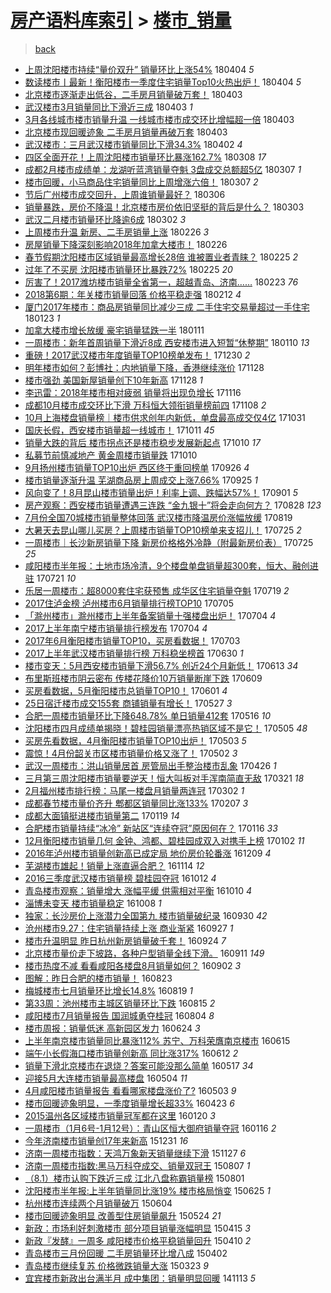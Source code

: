 [房产语料库索引](../../README.md)  > [楼市_销量](楼市_销量.md)
====
> [back](../README.md)

- [上周沈阳楼市持续“量价双升” 销量环比上涨54%](http://jkwz.applinzi.com/ittc/7088085244681126923.html#%E4%B8%8A%E5%91%A8%E6%B2%88%E9%98%B3%E6%A5%BC%E5%B8%82%E6%8C%81%E7%BB%AD%E2%80%9C%E9%87%8F%E4%BB%B7%E5%8F%8C%E5%8D%87%E2%80%9D+%E9%94%80%E9%87%8F%E7%8E%AF%E6%AF%94%E4%B8%8A%E6%B6%A854%25) 180404 *5* 
- [数读楼市丨最新！衡阳楼市一季度住宅销量Top10火热出炉！](http://jkwz.applinzi.com/ittc/7088037054317593616.html#%E6%95%B0%E8%AF%BB%E6%A5%BC%E5%B8%82%E4%B8%A8%E6%9C%80%E6%96%B0%EF%BC%81%E8%A1%A1%E9%98%B3%E6%A5%BC%E5%B8%82%E4%B8%80%E5%AD%A3%E5%BA%A6%E4%BD%8F%E5%AE%85%E9%94%80%E9%87%8FTop10%E7%81%AB%E7%83%AD%E5%87%BA%E7%82%89%EF%BC%81) 180404 *5* 
- [北京楼市逐渐走出低谷，二手房月销量破万套！](http://jkwz.applinzi.com/ittc/7087770834691425286.html#%E5%8C%97%E4%BA%AC%E6%A5%BC%E5%B8%82%E9%80%90%E6%B8%90%E8%B5%B0%E5%87%BA%E4%BD%8E%E8%B0%B7%EF%BC%8C%E4%BA%8C%E6%89%8B%E6%88%BF%E6%9C%88%E9%94%80%E9%87%8F%E7%A0%B4%E4%B8%87%E5%A5%97%EF%BC%81) 180403  
- [武汉楼市3月销量同比下滑近三成](http://jkwz.applinzi.com/ittc/7087709158923305995.html#%E6%AD%A6%E6%B1%89%E6%A5%BC%E5%B8%823%E6%9C%88%E9%94%80%E9%87%8F%E5%90%8C%E6%AF%94%E4%B8%8B%E6%BB%91%E8%BF%91%E4%B8%89%E6%88%90) 180403 *1* 
- [3月各线城市楼市销量升温 一线城市楼市成交环比增幅超一倍](http://jkwz.applinzi.com/ittc/7087700471374676998.html#3%E6%9C%88%E5%90%84%E7%BA%BF%E5%9F%8E%E5%B8%82%E6%A5%BC%E5%B8%82%E9%94%80%E9%87%8F%E5%8D%87%E6%B8%A9+%E4%B8%80%E7%BA%BF%E5%9F%8E%E5%B8%82%E6%A5%BC%E5%B8%82%E6%88%90%E4%BA%A4%E7%8E%AF%E6%AF%94%E5%A2%9E%E5%B9%85%E8%B6%85%E4%B8%80%E5%80%8D) 180403  
- [北京楼市现回暖迹象 二手房月销量再破万套](http://jkwz.applinzi.com/ittc/7087680960638485520.html#%E5%8C%97%E4%BA%AC%E6%A5%BC%E5%B8%82%E7%8E%B0%E5%9B%9E%E6%9A%96%E8%BF%B9%E8%B1%A1+%E4%BA%8C%E6%89%8B%E6%88%BF%E6%9C%88%E9%94%80%E9%87%8F%E5%86%8D%E7%A0%B4%E4%B8%87%E5%A5%97) 180403  
- [武汉楼市：三月武汉楼市销量同比下滑34.3%](http://jkwz.applinzi.com/ittc/7087343613342385162.html#%E6%AD%A6%E6%B1%89%E6%A5%BC%E5%B8%82%EF%BC%9A%E4%B8%89%E6%9C%88%E6%AD%A6%E6%B1%89%E6%A5%BC%E5%B8%82%E9%94%80%E9%87%8F%E5%90%8C%E6%AF%94%E4%B8%8B%E6%BB%9134.3%25) 180402 *4* 
- [四区全面开花！上周沈阳楼市销量环比暴涨162.7%](http://jkwz.applinzi.com/ittc/7078036993630274577.html#%E5%9B%9B%E5%8C%BA%E5%85%A8%E9%9D%A2%E5%BC%80%E8%8A%B1%EF%BC%81%E4%B8%8A%E5%91%A8%E6%B2%88%E9%98%B3%E6%A5%BC%E5%B8%82%E9%94%80%E9%87%8F%E7%8E%AF%E6%AF%94%E6%9A%B4%E6%B6%A8162.7%25) 180308 *17* 
- [成都2月楼市成绩单：龙湖听蓝湾销量夺魁 3盘成交总额超5亿](http://jkwz.applinzi.com/ittc/7077668339285754887.html#%E6%88%90%E9%83%BD2%E6%9C%88%E6%A5%BC%E5%B8%82%E6%88%90%E7%BB%A9%E5%8D%95%EF%BC%9A%E9%BE%99%E6%B9%96%E5%90%AC%E8%93%9D%E6%B9%BE%E9%94%80%E9%87%8F%E5%A4%BA%E9%AD%81+3%E7%9B%98%E6%88%90%E4%BA%A4%E6%80%BB%E9%A2%9D%E8%B6%855%E4%BA%BF) 180307 *1* 
- [楼市回暖，小马商品住宅销量同比上周增涨六倍！](http://jkwz.applinzi.com/ittc/7077666036583498759.html#%E6%A5%BC%E5%B8%82%E5%9B%9E%E6%9A%96%EF%BC%8C%E5%B0%8F%E9%A9%AC%E5%95%86%E5%93%81%E4%BD%8F%E5%AE%85%E9%94%80%E9%87%8F%E5%90%8C%E6%AF%94%E4%B8%8A%E5%91%A8%E5%A2%9E%E6%B6%A8%E5%85%AD%E5%80%8D%EF%BC%81) 180307 *2* 
- [节后广州楼市成交回升，上周谁销量最好？](http://jkwz.applinzi.com/ittc/7077287903346820112.html#%E8%8A%82%E5%90%8E%E5%B9%BF%E5%B7%9E%E6%A5%BC%E5%B8%82%E6%88%90%E4%BA%A4%E5%9B%9E%E5%8D%87%EF%BC%8C%E4%B8%8A%E5%91%A8%E8%B0%81%E9%94%80%E9%87%8F%E6%9C%80%E5%A5%BD%EF%BC%9F) 180306  
- [销量暴跌，房价不降温！北京楼市房价依旧坚挺的背后是什么？](http://jkwz.applinzi.com/ittc/7076192475326972939.html#%E9%94%80%E9%87%8F%E6%9A%B4%E8%B7%8C%EF%BC%8C%E6%88%BF%E4%BB%B7%E4%B8%8D%E9%99%8D%E6%B8%A9%EF%BC%81%E5%8C%97%E4%BA%AC%E6%A5%BC%E5%B8%82%E6%88%BF%E4%BB%B7%E4%BE%9D%E6%97%A7%E5%9D%9A%E6%8C%BA%E7%9A%84%E8%83%8C%E5%90%8E%E6%98%AF%E4%BB%80%E4%B9%88%EF%BC%9F) 180303  
- [武汉二月楼市销量环比降逾6成](http://jkwz.applinzi.com/ittc/7075907741514466311.html#%E6%AD%A6%E6%B1%89%E4%BA%8C%E6%9C%88%E6%A5%BC%E5%B8%82%E9%94%80%E9%87%8F%E7%8E%AF%E6%AF%94%E9%99%8D%E9%80%BE6%E6%88%90) 180302 *3* 
- [上周楼市升温 新房、二手房销量上涨](http://jkwz.applinzi.com/ittc/7074464047808644113.html#%E4%B8%8A%E5%91%A8%E6%A5%BC%E5%B8%82%E5%8D%87%E6%B8%A9+%E6%96%B0%E6%88%BF%E3%80%81%E4%BA%8C%E6%89%8B%E6%88%BF%E9%94%80%E9%87%8F%E4%B8%8A%E6%B6%A8) 180226 *3* 
- [房屋销量下降深刻影响2018年加拿大楼市！](http://jkwz.applinzi.com/ittc/7074445797255283728.html#%E6%88%BF%E5%B1%8B%E9%94%80%E9%87%8F%E4%B8%8B%E9%99%8D%E6%B7%B1%E5%88%BB%E5%BD%B1%E5%93%8D2018%E5%B9%B4%E5%8A%A0%E6%8B%BF%E5%A4%A7%E6%A5%BC%E5%B8%82%EF%BC%81) 180226  
- [春节假期沈阳楼市区域销量最高增长28倍 谁被置业者青睐？](http://jkwz.applinzi.com/ittc/7073986847904891915.html#%E6%98%A5%E8%8A%82%E5%81%87%E6%9C%9F%E6%B2%88%E9%98%B3%E6%A5%BC%E5%B8%82%E5%8C%BA%E5%9F%9F%E9%94%80%E9%87%8F%E6%9C%80%E9%AB%98%E5%A2%9E%E9%95%BF28%E5%80%8D+%E8%B0%81%E8%A2%AB%E7%BD%AE%E4%B8%9A%E8%80%85%E9%9D%92%E7%9D%90%EF%BC%9F) 180225 *2* 
- [过年了不买房 沈阳楼市销量环比暴跌72%](http://jkwz.applinzi.com/ittc/7073974053524472842.html#%E8%BF%87%E5%B9%B4%E4%BA%86%E4%B8%8D%E4%B9%B0%E6%88%BF+%E6%B2%88%E9%98%B3%E6%A5%BC%E5%B8%82%E9%94%80%E9%87%8F%E7%8E%AF%E6%AF%94%E6%9A%B4%E8%B7%8C72%25) 180225 *20* 
- [厉害了！2017潍坊楼市销量全省第一，超越青岛、济南……](http://jkwz.applinzi.com/ittc/7073386283122820107.html#%E5%8E%89%E5%AE%B3%E4%BA%86%EF%BC%812017%E6%BD%8D%E5%9D%8A%E6%A5%BC%E5%B8%82%E9%94%80%E9%87%8F%E5%85%A8%E7%9C%81%E7%AC%AC%E4%B8%80%EF%BC%8C%E8%B6%85%E8%B6%8A%E9%9D%92%E5%B2%9B%E3%80%81%E6%B5%8E%E5%8D%97%E2%80%A6%E2%80%A6) 180223 *76* 
- [2018第6期：年关楼市销量回落 价格平稳走强](http://jkwz.applinzi.com/ittc/7069185521425581066.html#2018%E7%AC%AC6%E6%9C%9F%EF%BC%9A%E5%B9%B4%E5%85%B3%E6%A5%BC%E5%B8%82%E9%94%80%E9%87%8F%E5%9B%9E%E8%90%BD+%E4%BB%B7%E6%A0%BC%E5%B9%B3%E7%A8%B3%E8%B5%B0%E5%BC%BA) 180212 *4* 
- [厦门2017年楼市：商品房销量同比减少三成 二手住宅交易量超过一手住宅](http://jkwz.applinzi.com/ittc/7061678153867461638.html#%E5%8E%A6%E9%97%A82017%E5%B9%B4%E6%A5%BC%E5%B8%82%EF%BC%9A%E5%95%86%E5%93%81%E6%88%BF%E9%94%80%E9%87%8F%E5%90%8C%E6%AF%94%E5%87%8F%E5%B0%91%E4%B8%89%E6%88%90+%E4%BA%8C%E6%89%8B%E4%BD%8F%E5%AE%85%E4%BA%A4%E6%98%93%E9%87%8F%E8%B6%85%E8%BF%87%E4%B8%80%E6%89%8B%E4%BD%8F%E5%AE%85) 180123 *1* 
- [加拿大楼市增长放缓 豪宅销量猛跌一半](http://jkwz.applinzi.com/ittc/7057457403446952971.html#%E5%8A%A0%E6%8B%BF%E5%A4%A7%E6%A5%BC%E5%B8%82%E5%A2%9E%E9%95%BF%E6%94%BE%E7%BC%93+%E8%B1%AA%E5%AE%85%E9%94%80%E9%87%8F%E7%8C%9B%E8%B7%8C%E4%B8%80%E5%8D%8A) 180111  
- [一周楼市：新年首周销量下滑近8成 西安楼市进入短暂“休整期”](http://jkwz.applinzi.com/ittc/7056844253001417738.html#%E4%B8%80%E5%91%A8%E6%A5%BC%E5%B8%82%EF%BC%9A%E6%96%B0%E5%B9%B4%E9%A6%96%E5%91%A8%E9%94%80%E9%87%8F%E4%B8%8B%E6%BB%91%E8%BF%918%E6%88%90+%E8%A5%BF%E5%AE%89%E6%A5%BC%E5%B8%82%E8%BF%9B%E5%85%A5%E7%9F%AD%E6%9A%82%E2%80%9C%E4%BC%91%E6%95%B4%E6%9C%9F%E2%80%9D) 180110 *13* 
- [重磅！2017武汉楼市年度销量TOP10榜单发布！](http://jkwz.applinzi.com/ittc/7052866230770205713.html#%E9%87%8D%E7%A3%85%EF%BC%812017%E6%AD%A6%E6%B1%89%E6%A5%BC%E5%B8%82%E5%B9%B4%E5%BA%A6%E9%94%80%E9%87%8FTOP10%E6%A6%9C%E5%8D%95%E5%8F%91%E5%B8%83%EF%BC%81) 171230 *2* 
- [明年楼市如何？彭博社：内地销量下降，香港继续涨价](http://jkwz.applinzi.com/ittc/7040986778108953617.html#%E6%98%8E%E5%B9%B4%E6%A5%BC%E5%B8%82%E5%A6%82%E4%BD%95%EF%BC%9F%E5%BD%AD%E5%8D%9A%E7%A4%BE%EF%BC%9A%E5%86%85%E5%9C%B0%E9%94%80%E9%87%8F%E4%B8%8B%E9%99%8D%EF%BC%8C%E9%A6%99%E6%B8%AF%E7%BB%A7%E7%BB%AD%E6%B6%A8%E4%BB%B7) 171128  
- [楼市强劲 美国新屋销量创下10年新高](http://jkwz.applinzi.com/ittc/7040868828668494864.html#%E6%A5%BC%E5%B8%82%E5%BC%BA%E5%8A%B2+%E7%BE%8E%E5%9B%BD%E6%96%B0%E5%B1%8B%E9%94%80%E9%87%8F%E5%88%9B%E4%B8%8B10%E5%B9%B4%E6%96%B0%E9%AB%98) 171128 *1* 
- [李迅雷：2018年楼市相对疲弱 销量将出现负增长](http://jkwz.applinzi.com/ittc/7036644724205683728.html#%E6%9D%8E%E8%BF%85%E9%9B%B7%EF%BC%9A2018%E5%B9%B4%E6%A5%BC%E5%B8%82%E7%9B%B8%E5%AF%B9%E7%96%B2%E5%BC%B1+%E9%94%80%E9%87%8F%E5%B0%86%E5%87%BA%E7%8E%B0%E8%B4%9F%E5%A2%9E%E9%95%BF) 171116  
- [成都10月楼市成交环比下滑 万科恒大领衔销量榜前四](http://jkwz.applinzi.com/ittc/7033354366818452497.html#%E6%88%90%E9%83%BD10%E6%9C%88%E6%A5%BC%E5%B8%82%E6%88%90%E4%BA%A4%E7%8E%AF%E6%AF%94%E4%B8%8B%E6%BB%91+%E4%B8%87%E7%A7%91%E6%81%92%E5%A4%A7%E9%A2%86%E8%A1%94%E9%94%80%E9%87%8F%E6%A6%9C%E5%89%8D%E5%9B%9B) 171108 *2* 
- [10月上海楼盘销量榜｜楼市供求创年内新低，单盘最高成交仅4亿](http://jkwz.applinzi.com/ittc/7030657807718810641.html#10%E6%9C%88%E4%B8%8A%E6%B5%B7%E6%A5%BC%E7%9B%98%E9%94%80%E9%87%8F%E6%A6%9C%EF%BD%9C%E6%A5%BC%E5%B8%82%E4%BE%9B%E6%B1%82%E5%88%9B%E5%B9%B4%E5%86%85%E6%96%B0%E4%BD%8E%EF%BC%8C%E5%8D%95%E7%9B%98%E6%9C%80%E9%AB%98%E6%88%90%E4%BA%A4%E4%BB%854%E4%BA%BF) 171031  
- [国庆长假，西安楼市销量超一线城市！](http://jkwz.applinzi.com/ittc/7023127954605999120.html#%E5%9B%BD%E5%BA%86%E9%95%BF%E5%81%87%EF%BC%8C%E8%A5%BF%E5%AE%89%E6%A5%BC%E5%B8%82%E9%94%80%E9%87%8F%E8%B6%85%E4%B8%80%E7%BA%BF%E5%9F%8E%E5%B8%82%EF%BC%81) 171011 *45* 
- [销量大跌的背后 楼市拐点还是楼市稳步发展新起点](http://jkwz.applinzi.com/ittc/7022822767316173840.html#%E9%94%80%E9%87%8F%E5%A4%A7%E8%B7%8C%E7%9A%84%E8%83%8C%E5%90%8E+%E6%A5%BC%E5%B8%82%E6%8B%90%E7%82%B9%E8%BF%98%E6%98%AF%E6%A5%BC%E5%B8%82%E7%A8%B3%E6%AD%A5%E5%8F%91%E5%B1%95%E6%96%B0%E8%B5%B7%E7%82%B9) 171010 *17* 
- [私募节前慎减地产 黄金周楼市销量跌](http://jkwz.applinzi.com/ittc/7022750804019250192.html#%E7%A7%81%E5%8B%9F%E8%8A%82%E5%89%8D%E6%85%8E%E5%87%8F%E5%9C%B0%E4%BA%A7+%E9%BB%84%E9%87%91%E5%91%A8%E6%A5%BC%E5%B8%82%E9%94%80%E9%87%8F%E8%B7%8C) 171010  
- [9月扬州楼市销量TOP10出炉 西区终于重回榜单](http://jkwz.applinzi.com/ittc/7017619188154369041.html#9%E6%9C%88%E6%89%AC%E5%B7%9E%E6%A5%BC%E5%B8%82%E9%94%80%E9%87%8FTOP10%E5%87%BA%E7%82%89+%E8%A5%BF%E5%8C%BA%E7%BB%88%E4%BA%8E%E9%87%8D%E5%9B%9E%E6%A6%9C%E5%8D%95) 170926 *4* 
- [楼市销量逐渐升温 芜湖商品房上周成交上涨7.66%](http://jkwz.applinzi.com/ittc/7017158383575237649.html#%E6%A5%BC%E5%B8%82%E9%94%80%E9%87%8F%E9%80%90%E6%B8%90%E5%8D%87%E6%B8%A9+%E8%8A%9C%E6%B9%96%E5%95%86%E5%93%81%E6%88%BF%E4%B8%8A%E5%91%A8%E6%88%90%E4%BA%A4%E4%B8%8A%E6%B6%A87.66%25) 170925 *1* 
- [风向变了！8月昆山楼市销量出炉！利率上调、跌幅达57%！](http://jkwz.applinzi.com/ittc/7008258617395119120.html#%E9%A3%8E%E5%90%91%E5%8F%98%E4%BA%86%EF%BC%818%E6%9C%88%E6%98%86%E5%B1%B1%E6%A5%BC%E5%B8%82%E9%94%80%E9%87%8F%E5%87%BA%E7%82%89%EF%BC%81%E5%88%A9%E7%8E%87%E4%B8%8A%E8%B0%83%E3%80%81%E8%B7%8C%E5%B9%85%E8%BE%BE57%25%EF%BC%81) 170901 *5* 
- [房产观察：西安楼市销量遭遇三连跌 “金九银十”将会走向何方？](http://jkwz.applinzi.com/ittc/7006760360252802065.html#%E6%88%BF%E4%BA%A7%E8%A7%82%E5%AF%9F%EF%BC%9A%E8%A5%BF%E5%AE%89%E6%A5%BC%E5%B8%82%E9%94%80%E9%87%8F%E9%81%AD%E9%81%87%E4%B8%89%E8%BF%9E%E8%B7%8C+%E2%80%9C%E9%87%91%E4%B9%9D%E9%93%B6%E5%8D%81%E2%80%9D%E5%B0%86%E4%BC%9A%E8%B5%B0%E5%90%91%E4%BD%95%E6%96%B9%EF%BC%9F) 170828 *123* 
- [7月份全国70城楼市销量整体回落 武汉楼市降温房价涨幅放缓](http://jkwz.applinzi.com/ittc/7003458466386281489.html#7%E6%9C%88%E4%BB%BD%E5%85%A8%E5%9B%BD70%E5%9F%8E%E6%A5%BC%E5%B8%82%E9%94%80%E9%87%8F%E6%95%B4%E4%BD%93%E5%9B%9E%E8%90%BD+%E6%AD%A6%E6%B1%89%E6%A5%BC%E5%B8%82%E9%99%8D%E6%B8%A9%E6%88%BF%E4%BB%B7%E6%B6%A8%E5%B9%85%E6%94%BE%E7%BC%93) 170819  
- [大暑天去昆山哪儿买房？上周楼市销量TOP10榜单来支招儿！](http://jkwz.applinzi.com/ittc/6994267571652920336.html#%E5%A4%A7%E6%9A%91%E5%A4%A9%E5%8E%BB%E6%98%86%E5%B1%B1%E5%93%AA%E5%84%BF%E4%B9%B0%E6%88%BF%EF%BC%9F%E4%B8%8A%E5%91%A8%E6%A5%BC%E5%B8%82%E9%94%80%E9%87%8FTOP10%E6%A6%9C%E5%8D%95%E6%9D%A5%E6%94%AF%E6%8B%9B%E5%84%BF%EF%BC%81) 170725 *2* 
- [一周楼市｜长沙新房销量下降 新房价格格外冷静（附最新房价表）](http://jkwz.applinzi.com/ittc/6994191149731152913.html#%E4%B8%80%E5%91%A8%E6%A5%BC%E5%B8%82%EF%BD%9C%E9%95%BF%E6%B2%99%E6%96%B0%E6%88%BF%E9%94%80%E9%87%8F%E4%B8%8B%E9%99%8D+%E6%96%B0%E6%88%BF%E4%BB%B7%E6%A0%BC%E6%A0%BC%E5%A4%96%E5%86%B7%E9%9D%99%EF%BC%88%E9%99%84%E6%9C%80%E6%96%B0%E6%88%BF%E4%BB%B7%E8%A1%A8%EF%BC%89) 170725 *25* 
- [咸阳楼市半年报：土地市场冷清，9个楼盘单盘销量超300套，恒大、融创进驻](http://jkwz.applinzi.com/ittc/6992817877978448913.html#%E5%92%B8%E9%98%B3%E6%A5%BC%E5%B8%82%E5%8D%8A%E5%B9%B4%E6%8A%A5%EF%BC%9A%E5%9C%9F%E5%9C%B0%E5%B8%82%E5%9C%BA%E5%86%B7%E6%B8%85%EF%BC%8C9%E4%B8%AA%E6%A5%BC%E7%9B%98%E5%8D%95%E7%9B%98%E9%94%80%E9%87%8F%E8%B6%85300%E5%A5%97%EF%BC%8C%E6%81%92%E5%A4%A7%E3%80%81%E8%9E%8D%E5%88%9B%E8%BF%9B%E9%A9%BB) 170721 *10* 
- [乐居一周楼市：超8000套住宅获预售 成华区住宅销量夺魁](http://jkwz.applinzi.com/ittc/6992083697971758097.html#%E4%B9%90%E5%B1%85%E4%B8%80%E5%91%A8%E6%A5%BC%E5%B8%82%EF%BC%9A%E8%B6%858000%E5%A5%97%E4%BD%8F%E5%AE%85%E8%8E%B7%E9%A2%84%E5%94%AE+%E6%88%90%E5%8D%8E%E5%8C%BA%E4%BD%8F%E5%AE%85%E9%94%80%E9%87%8F%E5%A4%BA%E9%AD%81) 170719 *2* 
- [2017住泸金榜 泸州楼市6月销量排行榜TOP10](http://jkwz.applinzi.com/ittc/6986836437805564932.html#2017%E4%BD%8F%E6%B3%B8%E9%87%91%E6%A6%9C+%E6%B3%B8%E5%B7%9E%E6%A5%BC%E5%B8%826%E6%9C%88%E9%94%80%E9%87%8F%E6%8E%92%E8%A1%8C%E6%A6%9CTOP10) 170705  
- [「滁州楼市」滁州楼市上半年备案销量十强楼盘出炉！](http://jkwz.applinzi.com/ittc/6986497917257778181.html#%E3%80%8C%E6%BB%81%E5%B7%9E%E6%A5%BC%E5%B8%82%E3%80%8D%E6%BB%81%E5%B7%9E%E6%A5%BC%E5%B8%82%E4%B8%8A%E5%8D%8A%E5%B9%B4%E5%A4%87%E6%A1%88%E9%94%80%E9%87%8F%E5%8D%81%E5%BC%BA%E6%A5%BC%E7%9B%98%E5%87%BA%E7%82%89%EF%BC%81) 170704 *4* 
- [2017上半年南宁楼市销量排行榜发布](http://jkwz.applinzi.com/ittc/6986120167959299076.html#2017%E4%B8%8A%E5%8D%8A%E5%B9%B4%E5%8D%97%E5%AE%81%E6%A5%BC%E5%B8%82%E9%94%80%E9%87%8F%E6%8E%92%E8%A1%8C%E6%A6%9C%E5%8F%91%E5%B8%83) 170704 *4* 
- [2017年6月衡阳楼市销量TOP10，买房看数据！](http://jkwz.applinzi.com/ittc/6986128809467053060.html#2017%E5%B9%B46%E6%9C%88%E8%A1%A1%E9%98%B3%E6%A5%BC%E5%B8%82%E9%94%80%E9%87%8FTOP10%EF%BC%8C%E4%B9%B0%E6%88%BF%E7%9C%8B%E6%95%B0%E6%8D%AE%EF%BC%81) 170703  
- [2017上半年武汉楼市销量排行榜 万科稳坐榜首](http://jkwz.applinzi.com/ittc/6985073811865994244.html#2017%E4%B8%8A%E5%8D%8A%E5%B9%B4%E6%AD%A6%E6%B1%89%E6%A5%BC%E5%B8%82%E9%94%80%E9%87%8F%E6%8E%92%E8%A1%8C%E6%A6%9C+%E4%B8%87%E7%A7%91%E7%A8%B3%E5%9D%90%E6%A6%9C%E9%A6%96) 170630 *1* 
- [楼市变天：5月西安楼市销量下滑56.7% 创近24个月新低！](http://jkwz.applinzi.com/ittc/6978693969713054724.html#%E6%A5%BC%E5%B8%82%E5%8F%98%E5%A4%A9%EF%BC%9A5%E6%9C%88%E8%A5%BF%E5%AE%89%E6%A5%BC%E5%B8%82%E9%94%80%E9%87%8F%E4%B8%8B%E6%BB%9156.7%25+%E5%88%9B%E8%BF%9124%E4%B8%AA%E6%9C%88%E6%96%B0%E4%BD%8E%EF%BC%81) 170613 *34* 
- [布里斯班楼市阴云密布 传楼花降价10万销量断崖下跌](http://jkwz.applinzi.com/ittc/6977182157934953477.html#%E5%B8%83%E9%87%8C%E6%96%AF%E7%8F%AD%E6%A5%BC%E5%B8%82%E9%98%B4%E4%BA%91%E5%AF%86%E5%B8%83+%E4%BC%A0%E6%A5%BC%E8%8A%B1%E9%99%8D%E4%BB%B710%E4%B8%87%E9%94%80%E9%87%8F%E6%96%AD%E5%B4%96%E4%B8%8B%E8%B7%8C) 170609  
- [买房看数据，5月衡阳楼市总销量TOP10！](http://jkwz.applinzi.com/ittc/6974259880029324292.html#%E4%B9%B0%E6%88%BF%E7%9C%8B%E6%95%B0%E6%8D%AE%EF%BC%8C5%E6%9C%88%E8%A1%A1%E9%98%B3%E6%A5%BC%E5%B8%82%E6%80%BB%E9%94%80%E9%87%8FTOP10%EF%BC%81) 170601 *4* 
- [25日宿迁楼市成交155套 商铺销量有增长！](http://jkwz.applinzi.com/ittc/6972274803347031044.html#25%E6%97%A5%E5%AE%BF%E8%BF%81%E6%A5%BC%E5%B8%82%E6%88%90%E4%BA%A4155%E5%A5%97+%E5%95%86%E9%93%BA%E9%94%80%E9%87%8F%E6%9C%89%E5%A2%9E%E9%95%BF%EF%BC%81) 170527 *3* 
- [合肥一周楼市销量环比下降648.78% 单日销量412套](http://jkwz.applinzi.com/ittc/6968297251288908804.html#%E5%90%88%E8%82%A5%E4%B8%80%E5%91%A8%E6%A5%BC%E5%B8%82%E9%94%80%E9%87%8F%E7%8E%AF%E6%AF%94%E4%B8%8B%E9%99%8D648.78%25+%E5%8D%95%E6%97%A5%E9%94%80%E9%87%8F412%E5%A5%97) 170516 *10* 
- [沈阳楼市四月成绩单揭晓！碧桂园销量漂亮热销区域不是它！](http://jkwz.applinzi.com/ittc/6964113104345498628.html#%E6%B2%88%E9%98%B3%E6%A5%BC%E5%B8%82%E5%9B%9B%E6%9C%88%E6%88%90%E7%BB%A9%E5%8D%95%E6%8F%AD%E6%99%93%EF%BC%81%E7%A2%A7%E6%A1%82%E5%9B%AD%E9%94%80%E9%87%8F%E6%BC%82%E4%BA%AE%E7%83%AD%E9%94%80%E5%8C%BA%E5%9F%9F%E4%B8%8D%E6%98%AF%E5%AE%83%EF%BC%81) 170505 *48* 
- [买房先看数据，4月衡阳楼市销量TOP10出炉！](http://jkwz.applinzi.com/ittc/6963495141749818373.html#%E4%B9%B0%E6%88%BF%E5%85%88%E7%9C%8B%E6%95%B0%E6%8D%AE%EF%BC%8C4%E6%9C%88%E8%A1%A1%E9%98%B3%E6%A5%BC%E5%B8%82%E9%94%80%E9%87%8FTOP10%E5%87%BA%E7%82%89%EF%BC%81) 170503 *5* 
- [震惊！4月份韶关市区楼市销量价格又涨了！](http://jkwz.applinzi.com/ittc/6963110794983113732.html#%E9%9C%87%E6%83%8A%EF%BC%814%E6%9C%88%E4%BB%BD%E9%9F%B6%E5%85%B3%E5%B8%82%E5%8C%BA%E6%A5%BC%E5%B8%82%E9%94%80%E9%87%8F%E4%BB%B7%E6%A0%BC%E5%8F%88%E6%B6%A8%E4%BA%86%EF%BC%81) 170502 *3* 
- [武汉一周楼市：洪山销量居首 房管局出手整治楼市乱象](http://jkwz.applinzi.com/ittc/6960860476786344964.html#%E6%AD%A6%E6%B1%89%E4%B8%80%E5%91%A8%E6%A5%BC%E5%B8%82%EF%BC%9A%E6%B4%AA%E5%B1%B1%E9%94%80%E9%87%8F%E5%B1%85%E9%A6%96+%E6%88%BF%E7%AE%A1%E5%B1%80%E5%87%BA%E6%89%8B%E6%95%B4%E6%B2%BB%E6%A5%BC%E5%B8%82%E4%B9%B1%E8%B1%A1) 170426 *1* 
- [三月第三周沈阳楼市销量要逆天！恒大叫板对手浑南简直无敌](http://jkwz.applinzi.com/ittc/6947418095617573892.html#%E4%B8%89%E6%9C%88%E7%AC%AC%E4%B8%89%E5%91%A8%E6%B2%88%E9%98%B3%E6%A5%BC%E5%B8%82%E9%94%80%E9%87%8F%E8%A6%81%E9%80%86%E5%A4%A9%EF%BC%81%E6%81%92%E5%A4%A7%E5%8F%AB%E6%9D%BF%E5%AF%B9%E6%89%8B%E6%B5%91%E5%8D%97%E7%AE%80%E7%9B%B4%E6%97%A0%E6%95%8C) 170321 *18* 
- [2月福州楼市排行榜：马尾一楼盘月销量两连冠](http://jkwz.applinzi.com/ittc/6940351869124871173.html#2%E6%9C%88%E7%A6%8F%E5%B7%9E%E6%A5%BC%E5%B8%82%E6%8E%92%E8%A1%8C%E6%A6%9C%EF%BC%9A%E9%A9%AC%E5%B0%BE%E4%B8%80%E6%A5%BC%E7%9B%98%E6%9C%88%E9%94%80%E9%87%8F%E4%B8%A4%E8%BF%9E%E5%86%A0) 170302 *1* 
- [成都春节楼市量价齐升 郫都区销量同比涨133%](http://jkwz.applinzi.com/ittc/6931948403738280965.html#%E6%88%90%E9%83%BD%E6%98%A5%E8%8A%82%E6%A5%BC%E5%B8%82%E9%87%8F%E4%BB%B7%E9%BD%90%E5%8D%87+%E9%83%AB%E9%83%BD%E5%8C%BA%E9%94%80%E9%87%8F%E5%90%8C%E6%AF%94%E6%B6%A8133%25) 170207 *3* 
- [成都大面镇挺进楼市销量第二](http://jkwz.applinzi.com/ittc/6924843448925684741.html#%E6%88%90%E9%83%BD%E5%A4%A7%E9%9D%A2%E9%95%87%E6%8C%BA%E8%BF%9B%E6%A5%BC%E5%B8%82%E9%94%80%E9%87%8F%E7%AC%AC%E4%BA%8C) 170119 *14* 
- [合肥楼市销量持续“冰冷” 新站区“连续夺冠”原因何在？](http://jkwz.applinzi.com/ittc/6923749221923816453.html#%E5%90%88%E8%82%A5%E6%A5%BC%E5%B8%82%E9%94%80%E9%87%8F%E6%8C%81%E7%BB%AD%E2%80%9C%E5%86%B0%E5%86%B7%E2%80%9D+%E6%96%B0%E7%AB%99%E5%8C%BA%E2%80%9C%E8%BF%9E%E7%BB%AD%E5%A4%BA%E5%86%A0%E2%80%9D%E5%8E%9F%E5%9B%A0%E4%BD%95%E5%9C%A8%EF%BC%9F) 170116 *33* 
- [12月衡阳楼市销量几何 金钟、鸿都、碧桂园成双入对携手上榜](http://jkwz.applinzi.com/ittc/6918535134990304261.html#12%E6%9C%88%E8%A1%A1%E9%98%B3%E6%A5%BC%E5%B8%82%E9%94%80%E9%87%8F%E5%87%A0%E4%BD%95+%E9%87%91%E9%92%9F%E3%80%81%E9%B8%BF%E9%83%BD%E3%80%81%E7%A2%A7%E6%A1%82%E5%9B%AD%E6%88%90%E5%8F%8C%E5%85%A5%E5%AF%B9%E6%90%BA%E6%89%8B%E4%B8%8A%E6%A6%9C) 170102 *11* 
- [2016年泸州楼市销量创新高已成定局 地价房价轮番涨](http://jkwz.applinzi.com/ittc/6909559779881387012.html#2016%E5%B9%B4%E6%B3%B8%E5%B7%9E%E6%A5%BC%E5%B8%82%E9%94%80%E9%87%8F%E5%88%9B%E6%96%B0%E9%AB%98%E5%B7%B2%E6%88%90%E5%AE%9A%E5%B1%80+%E5%9C%B0%E4%BB%B7%E6%88%BF%E4%BB%B7%E8%BD%AE%E7%95%AA%E6%B6%A8) 161209 *4* 
- [芜湖楼市雄起！销量上涨直逼合肥？](http://jkwz.applinzi.com/ittc/6900339003428963333.html#%E8%8A%9C%E6%B9%96%E6%A5%BC%E5%B8%82%E9%9B%84%E8%B5%B7%EF%BC%81%E9%94%80%E9%87%8F%E4%B8%8A%E6%B6%A8%E7%9B%B4%E9%80%BC%E5%90%88%E8%82%A5%EF%BC%9F) 161114 *12* 
- [2016三季度武汉楼市销量榜 碧桂园夺冠](http://jkwz.applinzi.com/ittc/6888142328862082052.html#2016%E4%B8%89%E5%AD%A3%E5%BA%A6%E6%AD%A6%E6%B1%89%E6%A5%BC%E5%B8%82%E9%94%80%E9%87%8F%E6%A6%9C+%E7%A2%A7%E6%A1%82%E5%9B%AD%E5%A4%BA%E5%86%A0) 161012 *4* 
- [青岛楼市观察：销量增大 涨幅平缓 供需相对平衡](http://jkwz.applinzi.com/ittc/6887381031161693188.html#%E9%9D%92%E5%B2%9B%E6%A5%BC%E5%B8%82%E8%A7%82%E5%AF%9F%EF%BC%9A%E9%94%80%E9%87%8F%E5%A2%9E%E5%A4%A7+%E6%B6%A8%E5%B9%85%E5%B9%B3%E7%BC%93+%E4%BE%9B%E9%9C%80%E7%9B%B8%E5%AF%B9%E5%B9%B3%E8%A1%A1) 161010 *4* 
- [淄博未变天 楼市销量稳定](http://jkwz.applinzi.com/ittc/6886677919555912708.html#%E6%B7%84%E5%8D%9A%E6%9C%AA%E5%8F%98%E5%A4%A9+%E6%A5%BC%E5%B8%82%E9%94%80%E9%87%8F%E7%A8%B3%E5%AE%9A) 161008 *1* 
- [独家：长沙房价上涨潜力全国第九 楼市销量破纪录](http://jkwz.applinzi.com/ittc/6883616793565856773.html#%E7%8B%AC%E5%AE%B6%EF%BC%9A%E9%95%BF%E6%B2%99%E6%88%BF%E4%BB%B7%E4%B8%8A%E6%B6%A8%E6%BD%9C%E5%8A%9B%E5%85%A8%E5%9B%BD%E7%AC%AC%E4%B9%9D+%E6%A5%BC%E5%B8%82%E9%94%80%E9%87%8F%E7%A0%B4%E7%BA%AA%E5%BD%95) 160930 *42* 
- [沧州楼市9.27：住宅销量持续上涨 商业渐紧](http://jkwz.applinzi.com/ittc/6882531151599633413.html#%E6%B2%A7%E5%B7%9E%E6%A5%BC%E5%B8%829.27%EF%BC%9A%E4%BD%8F%E5%AE%85%E9%94%80%E9%87%8F%E6%8C%81%E7%BB%AD%E4%B8%8A%E6%B6%A8+%E5%95%86%E4%B8%9A%E6%B8%90%E7%B4%A7) 160927 *1* 
- [楼市升温明显 昨日杭州新房销量破千套！](http://jkwz.applinzi.com/ittc/6881442857499493380.html#%E6%A5%BC%E5%B8%82%E5%8D%87%E6%B8%A9%E6%98%8E%E6%98%BE+%E6%98%A8%E6%97%A5%E6%9D%AD%E5%B7%9E%E6%96%B0%E6%88%BF%E9%94%80%E9%87%8F%E7%A0%B4%E5%8D%83%E5%A5%97%EF%BC%81) 160924 *7* 
- [北京楼市量价走下坡路，各种户型销量全线下滑。](http://jkwz.applinzi.com/ittc/6876722722247279620.html#%E5%8C%97%E4%BA%AC%E6%A5%BC%E5%B8%82%E9%87%8F%E4%BB%B7%E8%B5%B0%E4%B8%8B%E5%9D%A1%E8%B7%AF%EF%BC%8C%E5%90%84%E7%A7%8D%E6%88%B7%E5%9E%8B%E9%94%80%E9%87%8F%E5%85%A8%E7%BA%BF%E4%B8%8B%E6%BB%91%E3%80%82) 160911 *149* 
- [楼市热度不减 看看咸阳各楼盘8月销量如何？](http://jkwz.applinzi.com/ittc/6873316310028649476.html#%E6%A5%BC%E5%B8%82%E7%83%AD%E5%BA%A6%E4%B8%8D%E5%87%8F+%E7%9C%8B%E7%9C%8B%E5%92%B8%E9%98%B3%E5%90%84%E6%A5%BC%E7%9B%988%E6%9C%88%E9%94%80%E9%87%8F%E5%A6%82%E4%BD%95%EF%BC%9F) 160902 *3* 
- [图解：昨日合肥的楼市销量！](http://jkwz.applinzi.com/ittc/6869571203441886213.html#%E5%9B%BE%E8%A7%A3%EF%BC%9A%E6%98%A8%E6%97%A5%E5%90%88%E8%82%A5%E7%9A%84%E6%A5%BC%E5%B8%82%E9%94%80%E9%87%8F%EF%BC%81) 160823  
- [梅城楼市七月销量环比增长14.8%](http://jkwz.applinzi.com/ittc/6868219019924079620.html#%E6%A2%85%E5%9F%8E%E6%A5%BC%E5%B8%82%E4%B8%83%E6%9C%88%E9%94%80%E9%87%8F%E7%8E%AF%E6%AF%94%E5%A2%9E%E9%95%BF14.8%25) 160819 *1* 
- [第33周：池州楼市主城区销量环比下跌](http://jkwz.applinzi.com/ittc/6866656344186291204.html#%E7%AC%AC33%E5%91%A8%EF%BC%9A%E6%B1%A0%E5%B7%9E%E6%A5%BC%E5%B8%82%E4%B8%BB%E5%9F%8E%E5%8C%BA%E9%94%80%E9%87%8F%E7%8E%AF%E6%AF%94%E4%B8%8B%E8%B7%8C) 160815 *2* 
- [咸阳楼市7月销量报告 国润城勇夺桂冠](http://jkwz.applinzi.com/ittc/6862519465547400197.html#%E5%92%B8%E9%98%B3%E6%A5%BC%E5%B8%827%E6%9C%88%E9%94%80%E9%87%8F%E6%8A%A5%E5%91%8A+%E5%9B%BD%E6%B6%A6%E5%9F%8E%E5%8B%87%E5%A4%BA%E6%A1%82%E5%86%A0) 160804 *8* 
- [楼市周报：销量低迷 高新园区发力](http://jkwz.applinzi.com/ittc/6847345068213797893.html#%E6%A5%BC%E5%B8%82%E5%91%A8%E6%8A%A5%EF%BC%9A%E9%94%80%E9%87%8F%E4%BD%8E%E8%BF%B7+%E9%AB%98%E6%96%B0%E5%9B%AD%E5%8C%BA%E5%8F%91%E5%8A%9B) 160624 *3* 
- [上半年南京楼市销量同比暴涨112%  苏宁、万科荣膺南京楼市](http://jkwz.applinzi.com/ittc/6844008565643412484.html#%E4%B8%8A%E5%8D%8A%E5%B9%B4%E5%8D%97%E4%BA%AC%E6%A5%BC%E5%B8%82%E9%94%80%E9%87%8F%E5%90%8C%E6%AF%94%E6%9A%B4%E6%B6%A8112%25++%E8%8B%8F%E5%AE%81%E3%80%81%E4%B8%87%E7%A7%91%E8%8D%A3%E8%86%BA%E5%8D%97%E4%BA%AC%E6%A5%BC%E5%B8%82) 160615  
- [端午小长假海口楼市销量创新高 同比涨317%](http://jkwz.applinzi.com/ittc/6842779493898650628.html#%E7%AB%AF%E5%8D%88%E5%B0%8F%E9%95%BF%E5%81%87%E6%B5%B7%E5%8F%A3%E6%A5%BC%E5%B8%82%E9%94%80%E9%87%8F%E5%88%9B%E6%96%B0%E9%AB%98+%E5%90%8C%E6%AF%94%E6%B6%A8317%25) 160612 *2* 
- [销量下滑北京楼市在退烧？答案可能没那么简单](http://jkwz.applinzi.com/ittc/6833284548917724164.html#%E9%94%80%E9%87%8F%E4%B8%8B%E6%BB%91%E5%8C%97%E4%BA%AC%E6%A5%BC%E5%B8%82%E5%9C%A8%E9%80%80%E7%83%A7%EF%BC%9F%E7%AD%94%E6%A1%88%E5%8F%AF%E8%83%BD%E6%B2%A1%E9%82%A3%E4%B9%88%E7%AE%80%E5%8D%95) 160517 *34* 
- [迎接5月大连楼市销量最高楼盘](http://jkwz.applinzi.com/ittc/6828419212380734469.html#%E8%BF%8E%E6%8E%A55%E6%9C%88%E5%A4%A7%E8%BF%9E%E6%A5%BC%E5%B8%82%E9%94%80%E9%87%8F%E6%9C%80%E9%AB%98%E6%A5%BC%E7%9B%98) 160504 *11* 
- [4月咸阳楼市销量报告 看看哪家楼盘涨价了?](http://jkwz.applinzi.com/ittc/6828031983904883717.html#4%E6%9C%88%E5%92%B8%E9%98%B3%E6%A5%BC%E5%B8%82%E9%94%80%E9%87%8F%E6%8A%A5%E5%91%8A+%E7%9C%8B%E7%9C%8B%E5%93%AA%E5%AE%B6%E6%A5%BC%E7%9B%98%E6%B6%A8%E4%BB%B7%E4%BA%86%3F) 160503 *9* 
- [楼市回暖迹象明显，一季度销量增长超33%](http://jkwz.applinzi.com/ittc/6824062690787853316.html#%E6%A5%BC%E5%B8%82%E5%9B%9E%E6%9A%96%E8%BF%B9%E8%B1%A1%E6%98%8E%E6%98%BE%EF%BC%8C%E4%B8%80%E5%AD%A3%E5%BA%A6%E9%94%80%E9%87%8F%E5%A2%9E%E9%95%BF%E8%B6%8533%25) 160423 *6* 
- [2015温州各区域楼市销量冠军都在这里](http://jkwz.applinzi.com/ittc/6789186019148694532.html#2015%E6%B8%A9%E5%B7%9E%E5%90%84%E5%8C%BA%E5%9F%9F%E6%A5%BC%E5%B8%82%E9%94%80%E9%87%8F%E5%86%A0%E5%86%9B%E9%83%BD%E5%9C%A8%E8%BF%99%E9%87%8C) 160120 *3* 
- [一周楼市（1月6号-1月12号）：青山区恒大御府销量夺冠](http://jkwz.applinzi.com/ittc/6787539351105963013.html#%E4%B8%80%E5%91%A8%E6%A5%BC%E5%B8%82%EF%BC%881%E6%9C%886%E5%8F%B7-1%E6%9C%8812%E5%8F%B7%EF%BC%89%EF%BC%9A%E9%9D%92%E5%B1%B1%E5%8C%BA%E6%81%92%E5%A4%A7%E5%BE%A1%E5%BA%9C%E9%94%80%E9%87%8F%E5%A4%BA%E5%86%A0) 160116 *2* 
- [今年济南楼市销量创17年来新高](http://jkwz.applinzi.com/ittc/6782015600385852420.html#%E4%BB%8A%E5%B9%B4%E6%B5%8E%E5%8D%97%E6%A5%BC%E5%B8%82%E9%94%80%E9%87%8F%E5%88%9B17%E5%B9%B4%E6%9D%A5%E6%96%B0%E9%AB%98) 151231 *16* 
- [济南一周楼市指数：天鸿万象新天销量继续下滑](http://jkwz.applinzi.com/ittc/6769424487753974788.html#%E6%B5%8E%E5%8D%97%E4%B8%80%E5%91%A8%E6%A5%BC%E5%B8%82%E6%8C%87%E6%95%B0%EF%BC%9A%E5%A4%A9%E9%B8%BF%E4%B8%87%E8%B1%A1%E6%96%B0%E5%A4%A9%E9%94%80%E9%87%8F%E7%BB%A7%E7%BB%AD%E4%B8%8B%E6%BB%91) 151127 *6* 
- [济南一周楼市指数:黑马万科夺成交、销量双冠王](http://jkwz.applinzi.com/ittc/547650615584798720.html#%E6%B5%8E%E5%8D%97%E4%B8%80%E5%91%A8%E6%A5%BC%E5%B8%82%E6%8C%87%E6%95%B0%3A%E9%BB%91%E9%A9%AC%E4%B8%87%E7%A7%91%E5%A4%BA%E6%88%90%E4%BA%A4%E3%80%81%E9%94%80%E9%87%8F%E5%8F%8C%E5%86%A0%E7%8E%8B) 150807 *1* 
- [（8.1）楼市认购下跌近三成 江北八盘称霸销量榜](http://jkwz.applinzi.com/ittc/547650611424944763.html#%EF%BC%888.1%EF%BC%89%E6%A5%BC%E5%B8%82%E8%AE%A4%E8%B4%AD%E4%B8%8B%E8%B7%8C%E8%BF%91%E4%B8%89%E6%88%90+%E6%B1%9F%E5%8C%97%E5%85%AB%E7%9B%98%E7%A7%B0%E9%9C%B8%E9%94%80%E9%87%8F%E6%A6%9C) 150801  
- [沈阳楼市半年报:上半年销量同比涨19% 楼市格局悄变](http://jkwz.applinzi.com/ittc/547650611423680997.html#%E6%B2%88%E9%98%B3%E6%A5%BC%E5%B8%82%E5%8D%8A%E5%B9%B4%E6%8A%A5%3A%E4%B8%8A%E5%8D%8A%E5%B9%B4%E9%94%80%E9%87%8F%E5%90%8C%E6%AF%94%E6%B6%A819%25+%E6%A5%BC%E5%B8%82%E6%A0%BC%E5%B1%80%E6%82%84%E5%8F%98) 150625 *1* 
- [杭州楼市连续两个月销量破万](http://jkwz.applinzi.com/ittc/547650611419696946.html#%E6%9D%AD%E5%B7%9E%E6%A5%BC%E5%B8%82%E8%BF%9E%E7%BB%AD%E4%B8%A4%E4%B8%AA%E6%9C%88%E9%94%80%E9%87%8F%E7%A0%B4%E4%B8%87) 150604  
- [楼市回暖迹象明显 改善型住房销量飙升](http://jkwz.applinzi.com/ittc/547650611414842432.html#%E6%A5%BC%E5%B8%82%E5%9B%9E%E6%9A%96%E8%BF%B9%E8%B1%A1%E6%98%8E%E6%98%BE+%E6%94%B9%E5%96%84%E5%9E%8B%E4%BD%8F%E6%88%BF%E9%94%80%E9%87%8F%E9%A3%99%E5%8D%87) 150524 *21* 
- [新政：市场利好刺激楼市 部分项目销量涨幅明显](http://jkwz.applinzi.com/ittc/547650611405936946.html#%E6%96%B0%E6%94%BF%EF%BC%9A%E5%B8%82%E5%9C%BA%E5%88%A9%E5%A5%BD%E5%88%BA%E6%BF%80%E6%A5%BC%E5%B8%82+%E9%83%A8%E5%88%86%E9%A1%B9%E7%9B%AE%E9%94%80%E9%87%8F%E6%B6%A8%E5%B9%85%E6%98%8E%E6%98%BE) 150415 *3* 
- [新政『发酵』一周多 咸阳楼市价格平稳销量回升](http://jkwz.applinzi.com/ittc/547650611402763253.html#%E6%96%B0%E6%94%BF%E3%80%8E%E5%8F%91%E9%85%B5%E3%80%8F%E4%B8%80%E5%91%A8%E5%A4%9A+%E5%92%B8%E9%98%B3%E6%A5%BC%E5%B8%82%E4%BB%B7%E6%A0%BC%E5%B9%B3%E7%A8%B3%E9%94%80%E9%87%8F%E5%9B%9E%E5%8D%87) 150410 *2* 
- [青岛楼市三月份回暖 二手房销量环比增八成](http://jkwz.applinzi.com/ittc/547650611403983895.html#%E9%9D%92%E5%B2%9B%E6%A5%BC%E5%B8%82%E4%B8%89%E6%9C%88%E4%BB%BD%E5%9B%9E%E6%9A%96+%E4%BA%8C%E6%89%8B%E6%88%BF%E9%94%80%E9%87%8F%E7%8E%AF%E6%AF%94%E5%A2%9E%E5%85%AB%E6%88%90) 150402  
- [青岛楼市继续复苏 价格微跌销量大涨](http://jkwz.applinzi.com/ittc/547650611400235682.html#%E9%9D%92%E5%B2%9B%E6%A5%BC%E5%B8%82%E7%BB%A7%E7%BB%AD%E5%A4%8D%E8%8B%8F+%E4%BB%B7%E6%A0%BC%E5%BE%AE%E8%B7%8C%E9%94%80%E9%87%8F%E5%A4%A7%E6%B6%A8) 150323 *9* 
- [宜宾楼市新政出台满半月 成中集团：销量明显回暖](http://jkwz.applinzi.com/ittc/547650611376498548.html#%E5%AE%9C%E5%AE%BE%E6%A5%BC%E5%B8%82%E6%96%B0%E6%94%BF%E5%87%BA%E5%8F%B0%E6%BB%A1%E5%8D%8A%E6%9C%88+%E6%88%90%E4%B8%AD%E9%9B%86%E5%9B%A2%EF%BC%9A%E9%94%80%E9%87%8F%E6%98%8E%E6%98%BE%E5%9B%9E%E6%9A%96) 141113 *5* 
